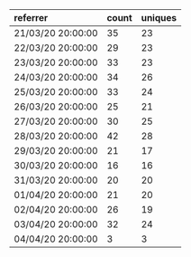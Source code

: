 | referrer          | count | uniques |
| :---------------- | :---- | :------ |
| 21/03/20 20:00:00 | 35    | 23      |
| 22/03/20 20:00:00 | 29    | 23      |
| 23/03/20 20:00:00 | 33    | 23      |
| 24/03/20 20:00:00 | 34    | 26      |
| 25/03/20 20:00:00 | 33    | 24      |
| 26/03/20 20:00:00 | 25    | 21      |
| 27/03/20 20:00:00 | 30    | 25      |
| 28/03/20 20:00:00 | 42    | 28      |
| 29/03/20 20:00:00 | 21    | 17      |
| 30/03/20 20:00:00 | 16    | 16      |
| 31/03/20 20:00:00 | 20    | 20      |
| 01/04/20 20:00:00 | 21    | 20      |
| 02/04/20 20:00:00 | 26    | 19      |
| 03/04/20 20:00:00 | 32    | 24      |
| 04/04/20 20:00:00 | 3     | 3       |